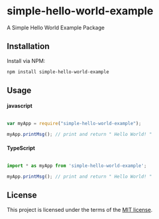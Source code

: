 # simple-hello-world-example
A Simple Hello World Example Package

## Installation
Install via NPM:

```bash
npm install simple-hello-world-example

```

## Usage

#### javascript

```javascript

var myApp = require("simple-hello-world-example");

myApp.printMsg(); // print and return " Hello World! " 

```

#### TypeScript

```typescript

import * as myApp from 'simple-hello-world-example';

myApp.printMsg(); // print and return " Hello World! " 


```

## License

This project is licensed under the terms of the
[MIT license](/LICENSE).
